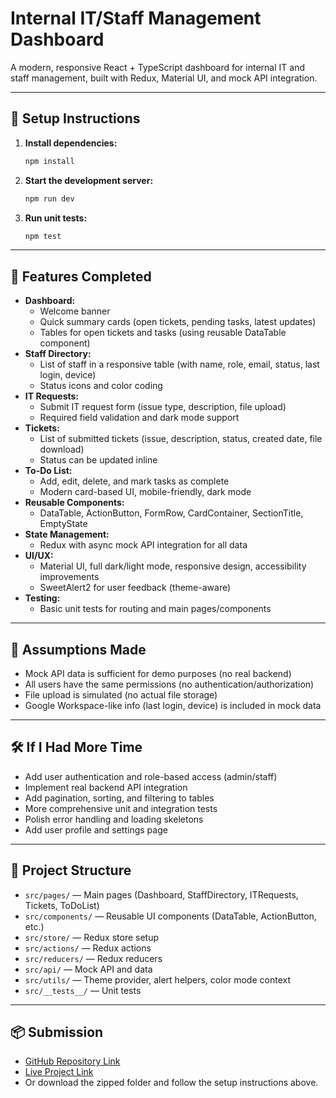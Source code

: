 # Internal IT/Staff Management Dashboard

A modern, responsive React + TypeScript dashboard for internal IT and staff management, built with Redux, Material UI, and mock API integration.

---

## 🚀 Setup Instructions

1. **Install dependencies:**
   ```sh
   npm install
   ```
2. **Start the development server:**
   ```sh
   npm run dev
   ```
3. **Run unit tests:**
   ```sh
   npm test
   ```

---

## 📝 Features Completed

- **Dashboard:**
  - Welcome banner
  - Quick summary cards (open tickets, pending tasks, latest updates)
  - Tables for open tickets and tasks (using reusable DataTable component)
- **Staff Directory:**
  - List of staff in a responsive table (with name, role, email, status, last login, device)
  - Status icons and color coding
- **IT Requests:**
  - Submit IT request form (issue type, description, file upload)
  - Required field validation and dark mode support
- **Tickets:**
  - List of submitted tickets (issue, description, status, created date, file download)
  - Status can be updated inline
- **To-Do List:**
  - Add, edit, delete, and mark tasks as complete
  - Modern card-based UI, mobile-friendly, dark mode
- **Reusable Components:**
  - DataTable, ActionButton, FormRow, CardContainer, SectionTitle, EmptyState
- **State Management:**
  - Redux with async mock API integration for all data
- **UI/UX:**
  - Material UI, full dark/light mode, responsive design, accessibility improvements
  - SweetAlert2 for user feedback (theme-aware)
- **Testing:**
  - Basic unit tests for routing and main pages/components

---

## 🤔 Assumptions Made

- Mock API data is sufficient for demo purposes (no real backend)
- All users have the same permissions (no authentication/authorization)
- File upload is simulated (no actual file storage)
- Google Workspace-like info (last login, device) is included in mock data

---

## 🛠️ If I Had More Time

- Add user authentication and role-based access (admin/staff)
- Implement real backend API integration
- Add pagination, sorting, and filtering to tables
- More comprehensive unit and integration tests
- Polish error handling and loading skeletons
- Add user profile and settings page

---

## 📁 Project Structure

- `src/pages/` — Main pages (Dashboard, StaffDirectory, ITRequests, Tickets, ToDoList)
- `src/components/` — Reusable UI components (DataTable, ActionButton, etc.)
- `src/store/` — Redux store setup
- `src/actions/` — Redux actions
- `src/reducers/` — Redux reducers
- `src/api/` — Mock API and data
- `src/utils/` — Theme provider, alert helpers, color mode context
- `src/__tests__/` — Unit tests

---

## 📦 Submission

- [GitHub Repository Link](https://github.com/pravingoswami/it-awareness)
- [Live Project Link](https://it-awareness.netlify.app/)
- Or download the zipped folder and follow the setup instructions above.
